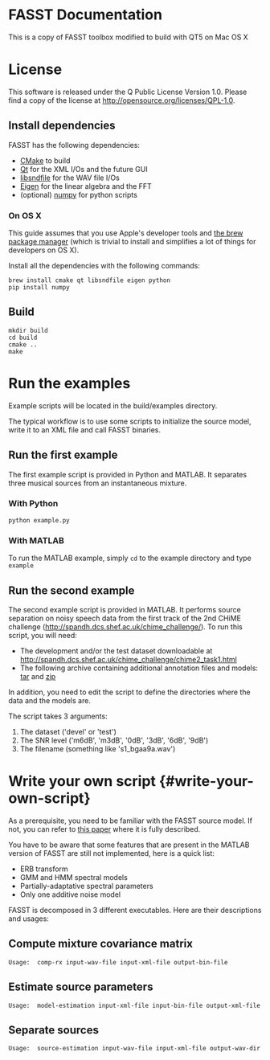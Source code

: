 FASST Documentation
===

This is a copy of FASST toolbox modified to build with QT5 on Mac OS X

# License
This software is released under the Q Public License Version 1.0. Please find a copy of the license at http://opensource.org/licenses/QPL-1.0.

## Install dependencies
FASST has the following dependencies:

* [CMake](http://www.cmake.org/) to build
* [Qt](https://qt-project.org/) for the XML I/Os and the future GUI
* [libsndfile](http://www.mega-nerd.com/libsndfile/) for the WAV file I/Os
* [Eigen](http://eigen.tuxfamily.org/) for the linear algebra and the FFT
* (optional) [numpy](http://www.numpy.org/) for python scripts

### On OS X 
This guide assumes that you use Apple's developer tools and [the brew package manager](http://brew.sh/) (which is trivial to install and simplifies a lot of things for developers on OS X).

Install all the dependencies with the following commands:

    brew install cmake qt libsndfile eigen python
    pip install numpy

## Build

    mkdir build
    cd build
    cmake ..
    make

# Run the examples 
Example scripts will be located in the build/examples directory.

The typical workflow is to use some scripts to initialize the source model, write it to an XML file and call FASST binaries.

## Run the first example
The first example script is provided in Python and MATLAB. It separates three musical sources from an instantaneous mixture.

### With Python 

    python example.py

### With MATLAB 
To run the MATLAB example, simply `cd` to the example directory and type `example`

## Run the second example 
The second example script is provided in MATLAB. It performs source separation on noisy speech data from the first track of the 2nd CHiME challenge (http://spandh.dcs.shef.ac.uk/chime_challenge/). To run this script, you will need:
* The development and/or the test dataset downloadable at http://spandh.dcs.shef.ac.uk/chime_challenge/chime2_task1.html
* The following archive containing additional annotation files and models: [tar](files/CHiME_baseline.tar.gz) and [zip](files/CHiME_baseline.zip)

In addition, you need to edit the script to define the directories where the data and the models are.

The script takes 3 arguments:
1. The dataset ('devel' or 'test')
2. The SNR level ('m6dB', 'm3dB', '0dB', '3dB', '6dB', '9dB')
3. The filename (something like 's1_bgaa9a.wav')

# Write your own script {#write-your-own-script}
As a prerequisite, you need to be familiar with the FASST source model. If not, you can refer to [this paper](http://hal.inria.fr/hal-00626962/) where it is fully described.

You have to be aware that some features that are present in the MATLAB version of FASST are still not implemented, here is a quick list:
* ERB transform
* GMM and HMM spectral models
* Partially-adaptative spectral parameters
* Only one additive noise model

FASST is decomposed in 3 different executables. Here are their descriptions and usages:

## Compute mixture covariance matrix

    Usage:  comp-rx input-wav-file input-xml-file output-bin-file

## Estimate source parameters

    Usage:  model-estimation input-xml-file input-bin-file output-xml-file

## Separate sources

    Usage:  source-estimation input-wav-file input-xml-file output-wav-dir
